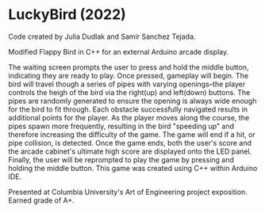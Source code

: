 # LuckyBird (2022)
Code created by Julia Dudlak and Samir Sanchez Tejada.

Modified Flappy Bird in C++ for an external Arduino arcade display. 

The waiting screen prompts the user to press and hold the middle button, indicating they are ready to play. Once pressed, gameplay will begin. The bird will travel though a series of pipes with varying openings–the player controls the heigh of the bird via the right(up) and left(down) buttons. The pipes are randomly generated to ensure the opening is always wide enough for the bird to fit through. Each obstacle successfully navigated results in additional points for the player. As the player moves along the course, the pipes spawn more frequently, resulting in the bird "speeding up" and therefore increasing the difficulty of the game. The game will end if a hit, or pipe collision, is detected. Once the game ends, both the user's score and the arcade cabinet's ultimate high score are displayed onto the LED panel. Finally, the user will be reprompted to play the game by pressing and holding the middle button. This game was created using C++ within Arduino IDE.

Presented at Columbia University's Art of Engineering project exposition. Earned grade of A+.
